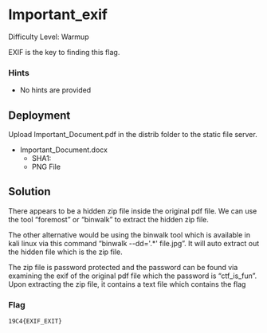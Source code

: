 
# Important_exif

Difficulty Level: Warmup

EXIF is the key to finding this flag.

### Hints

- No hints are provided



## Deployment

Upload Important_Document.pdf in the distrib folder to the static file server.

- Important_Document.docx
    - SHA1: 
    - PNG File


## Solution

There appears to be a hidden zip file inside the original pdf file. We can use the tool “foremost” or “binwalk” to extract the hidden zip file. 

The other alternative would be using the binwalk tool which is available in kali linux via this command “binwalk --dd='.*' file.jpg”. It will auto extract out the hidden file which is the zip file.

The zip file is password protected and the password can be found via examining the exif of the original pdf file which the password is “ctf_is_fun”. Upon extracting the  zip file, it contains a text file which contains the flag

### Flag
`19C4{EXIF_EXIT}`
